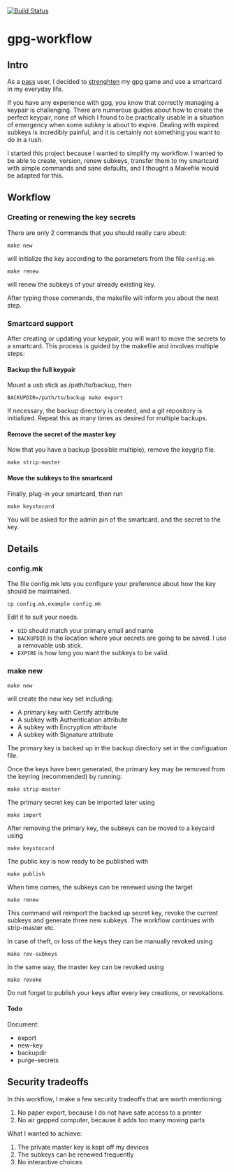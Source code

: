 [![Build Status](https://travis-ci.org/chmduquesne/gpg-workflow.svg?branch=master)](https://travis-ci.org/chmduquesne/gpg-workflow)

# gpg-workflow

## Intro

As a [pass](https://www.passwordstore.org/) user, I decided to
[strenghten](https://www.grepular.com/An_NFC_PGP_SmartCard_For_Android) my
gpg game and use a smartcard in my everyday life.

If you have any experience with gpg, you know that correctly managing a
keypair is challenging. There are numerous guides about how to create the
perfect keypair, none of which I found to be practically usable in a
situation of emergency when some subkey is about to expire. Dealing with
expired subkeys is incredibly painful, and it is certainly not something
you want to do in a rush.

I started this project because I wanted to simplify my workflow. I wanted
to be able to create, version, renew subkeys, transfer them to my
smartcard with simple commands and sane defaults, and I thought a Makefile
would be adapted for this.

## Workflow

### Creating or renewing the key secrets

There are only 2 commands that you should really care about:

    make new

will initialize the key according to the parameters from the file
`config.mk`

    make renew

will renew the subkeys of your already existing key.

After typing those commands, the makefile will inform you about the next
step.

### Smartcard support

After creating or updating your keypair, you will want to move the secrets
to a smartcard. This process is guided by the makefile and involves
multiple steps:

#### Backup the full keypair

Mount a usb stick as /path/to/backup, then

    BACKUPDIR=/path/to/backup make export

If necessary, the backup directory is created, and a git repository is
initialized. Repeat this as many times as desired for multiple backups.

#### Remove the secret of the master key

Now that you have a backup (possible multiple), remove the keygrip file.

    make strip-master

#### Move the subkeys to the smartcard

Finally, plug-in your smartcard, then run

    make keystocard

You will be asked for the admin pin of the smartcard, and the secret to
the key.

## Details

### config.mk

The file config.mk lets you configure your preference about how the key
should be maintained.

    cp config.mk.example config.mk

Edit it to suit your needs.

* `UID` should match your primary email and name
* `BACKUPDIR` is the location where your secrets are going to be saved.
  I use a removable usb stick.
* `EXPIRE` is how long you want the subkeys to be valid.


### make new

    make new

will create the new key set including:

- A primary key with Certify attribute
- A subkey with Authentication attribute
- A subkey with Encryption attribute
- A subkey with Signature attribute

The primary key is backed up in the backup directory set in the configuation
file.

Once the keys have been generated, the primary key may be removed from the
keyring (recommended) by running:

    make strip-master

The primary secret key can be imported later using

    make import

After removing the primary key, the subkeys can be moved to a keycard using

    make keystocard

The public key is now ready to be published with

    make publish

When time comes, the subkeys can be renewed using the target

    make renew

This command will reimport the backed up secret key, revoke the current subkeys
and generate three new subkeys. The workflow continues with strip-master etc.

In case of theft, or loss of the keys they can be manually revoked using

    make rev-subkeys

In the same way, the master key can be revoked using

    make revoke

Do not forget to publish your keys after every key creations, or revokations.

#### Todo

Document:

- export
- new-key
- backupdir
- purge-secrets

## Security tradeoffs

In this workflow, I make a few security tradeoffs that are worth
mentioning:

1. No paper export, because I do not have safe access to a printer
2. No air gapped computer, because it adds too many moving parts

What I wanted to achieve:

1. The private master key is kept off my devices
2. The subkeys can be renewed frequently
3. No interactive choices



